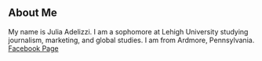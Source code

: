 ## About Me
My name is Julia Adelizzi. I am a sophomore at Lehigh University studying journalism, marketing, and global studies. I am from Ardmore, Pennsylvania.
[Facebook Page](facebook.com/juliaadelizzi)
